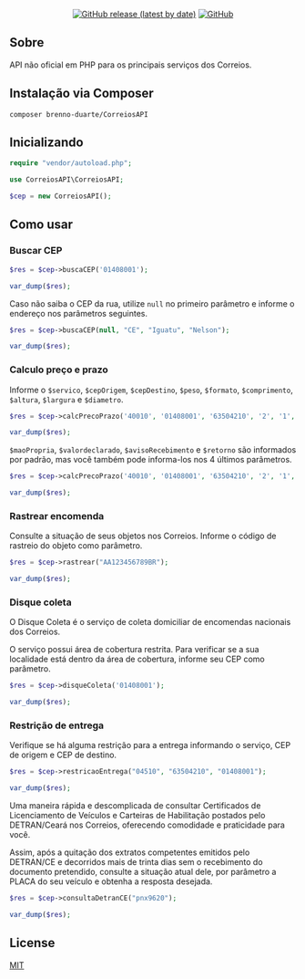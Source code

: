 <p align="center">
  <a href="https://github.com/brenno-duarte/correios-api/releases"><img alt="GitHub release (latest by date)" src="https://img.shields.io/github/v/release/brenno-duarte/correios-api?style=flat-square"></a>
  <a href="https://github.com/brenno-duarte/correios-api/blob/master/LICENSE"><img alt="GitHub" src="https://img.shields.io/github/license/brenno-duarte/correios-api?style=flat-square"></a>
</p>

## Sobre

API não oficial em PHP para os principais serviços dos Correios.

## Instalação via Composer

```
composer brenno-duarte/CorreiosAPI
```

## Inicializando

```php
require "vendor/autoload.php";

use CorreiosAPI\CorreiosAPI;

$cep = new CorreiosAPI();
```

## Como usar

### Buscar CEP

```php
$res = $cep->buscaCEP('01408001');

var_dump($res);
```

Caso não saiba o CEP da rua, utilize `null` no primeiro parâmetro e informe o endereço nos parâmetros seguintes.

```php
$res = $cep->buscaCEP(null, "CE", "Iguatu", "Nelson");

var_dump($res);
```

### Calculo preço e prazo

Informe o `$servico`, `$cepOrigem`, `$cepDestino`, `$peso`, `$formato`, `$comprimento`, `$altura`, `$largura` e `$diametro`.

```php
$res = $cep->calcPrecoPrazo('40010', '01408001', '63504210', '2', '1', '80', '20', '20', '91');

var_dump($res);
```

`$maoPropria`, `$valordeclarado`, `$avisoRecebimento` e `$retorno` são informados por padrão, mas você também pode informa-los nos 4 últimos parâmetros.

```php
$res = $cep->calcPrecoPrazo('40010', '01408001', '63504210', '2', '1', '80', '20', '20', '91', 'N', '0', 'N', 'xml');

var_dump($res);
```

### Rastrear encomenda

Consulte a situação de seus objetos nos Correios. Informe o código de rastreio do objeto como parâmetro.

```php
$res = $cep->rastrear("AA123456789BR");

var_dump($res);
```

### Disque coleta

O Disque Coleta é o serviço de coleta domiciliar de encomendas nacionais dos Correios.

O serviço possui área de cobertura restrita. Para verificar se a sua localidade está dentro da área de cobertura, informe seu CEP como parâmetro.

```php
$res = $cep->disqueColeta('01408001');

var_dump($res);
```

### Restrição de entrega

Verifique se há alguma restrição para a entrega informando o serviço, CEP de origem e CEP de destino.
 
```php
$res = $cep->restricaoEntrega("04510", "63504210", "01408001");

var_dump($res);
```

Uma maneira rápida e descomplicada de consultar Certificados de Licenciamento de Veículos e Carteiras de Habilitação postados pelo DETRAN/Ceará nos Correios, 
oferecendo comodidade e praticidade para você.

Assim, após a quitação dos extratos competentes emitidos pelo DETRAN/CE e decorridos mais de trinta dias sem o recebimento do documento pretendido, 
consulte a situação atual dele, por parâmetro a PLACA do seu veículo e obtenha a resposta desejada.

```php
$res = $cep->consultaDetranCE("pnx9620");

var_dump($res);
```

## License

[MIT](https://github.com/brenno-duarte/correios-api/blob/master/LICENSE)
